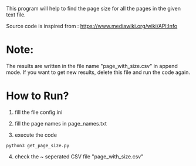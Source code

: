 This program will help to find the page size for all the pages in the given text file.


Source code is inspired from : https://www.mediawiki.org/wiki/API:Info

Note:
====

The results are written in the file name "page_with_size.csv" in append mode.
If you want to get new results, delete this file and run the code again.


How to Run?
==========

1. fill the file config.ini
2. fill the page names in page_names.txt

3. execute the code
```
python3 get_page_size.py
```

4. check the ~ seperated CSV file  "page_with_size.csv"





